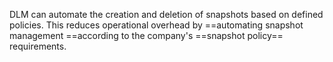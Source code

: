 DLM can automate the creation and deletion of snapshots based on defined policies. 
This reduces operational overhead by ==automating snapshot management ==according to the company's ==snapshot policy== requirements.

